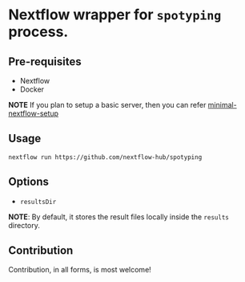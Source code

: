 # Nextflow wrapper for `spotyping` process.

## Pre-requisites

- Nextflow
- Docker 

**NOTE** If you plan to setup a basic server, then you can refer [minimal-nextflow-setup](https://github.com/nextflow-hub/minimal-nextflow-setup)

## Usage

```
nextflow run https://github.com/nextflow-hub/spotyping
```

## Options

- `resultsDir`

**NOTE**: By default, it stores the result files locally inside the `results` directory.


## Contribution

Contribution, in all forms, is most welcome!
